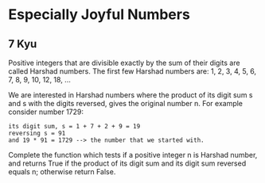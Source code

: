# Especially Joyful Numbers
## 7 Kyu

Positive integers that are divisible exactly by the sum of their digits are called Harshad numbers. The first few Harshad numbers are: 1, 2, 3, 4, 5, 6, 7, 8, 9, 10, 12, 18, ...

We are interested in Harshad numbers where the product of its digit sum s and s with the digits reversed, gives the original number n. For example consider number 1729:
```
its digit sum, s = 1 + 7 + 2 + 9 = 19
reversing s = 91
and 19 * 91 = 1729 --> the number that we started with.
```

Complete the function which tests if a positive integer n is Harshad number, and returns True if the product of its digit sum and its digit sum reversed equals n; otherwise return False.
